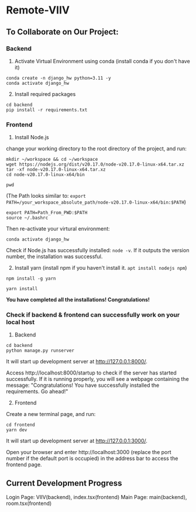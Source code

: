 # Remote-VIIV

## To Collaborate on Our Project:
### Backend
1. Activate Virtual Environment using conda (install conda if you don't have it)
```
conda create -n django_hw python=3.11 -y
conda activate django_hw
```
2. Install required packages
```
cd backend
pip install -r requirements.txt
```

### Frontend
1. Install Node.js

change your working directory to the root directory of the project, and run:
```
mkdir ~/workspace && cd ~/workspace
wget https://nodejs.org/dist/v20.17.0/node-v20.17.0-linux-x64.tar.xz
tar -xf node-v20.17.0-linux-x64.tar.xz
cd node-v20.17.0-linux-x64/bin
```

```
pwd
```
(The Path looks similar to: `export PATH=/your_workspace_absolute_path/node-v20.17.0-linux-x64/bin:$PATH`)
```
export PATH=Path_From_PWD:$PATH
source ~/.bashrc
```

Then re-activate your virtural environment:
```
conda activate django_hw
```

Check if Node.js has successfully installed: `node -v`. 
If it outputs the version number, the installation was successful.

2. Install yarn
(install npm if you haven't install it. `apt install nodejs npm`)
```
npm install -g yarn
```

```
yarn install
```


**You have completed all the installations! Congratulations!**

### Check if backend & frontend can successfully work on your local host
1. Backend
```
cd backend
python manage.py runserver
```
It will start up development server at http://127.0.0.1:8000/.

Access http://localhost:8000/startup to check if the server has started successfully. If it is running properly, you will see a webpage containing the message: "Congratulations! You have successfully installed the requirements. Go ahead!"

2. Frontend

Create a new terminal page, and run:
```
cd frontend
yarn dev
```
It will start up development server at http://127.0.0.1:3000/.

Open your browser and enter http://localhost:3000 (replace the port number if the default port is occupied) in the address bar to access the frontend page.


## Current Development Progress

Login Page: VIIV(backend), index.tsx(frontend)
Main Page: main(backend), room.tsx(frontend) 
